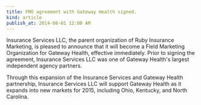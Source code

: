```yaml
---
title: FMO agreement with Gateway Health signed. 
kind: article
publish_at: 2014-08-01 12:00 AM
---
```


Insurance Services LLC, the parent organization of Ruby Insurance Marketing, is pleased to announce that it will become a Field Marketing Organization for Gateway Health, effective immediately.  Prior to signing the agreement, Insurance Services LLC was one of Gateway Health's largest independent agency partners.  

Through this expansion of the Insurance Services and Gateway Health partnership, Insurance Services LLC will support Gateway Health as it expands into new markets for 2015, including Ohio, Kentucky, and North Carolina.




